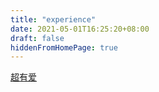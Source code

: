 ```yaml
---
title: "experience"
date: 2021-05-01T16:25:20+08:00
draft: false
hiddenFromHomePage: true
---
```


[超有爱](../bai-ci-zhan)


